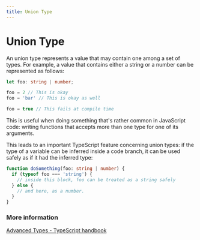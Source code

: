 ```yaml
---
title: Union Type
---
```


# Union Type

An union type represents a value that may contain one among a set of types. For example, a value that contains either a string or a number can be represented as follows:

```typescript
let foo: string | number;

foo = 2 // This is okay
foo = 'bar' // This is okay as well

foo = true // This fails at compile time
```

This is useful when doing something that's rather common in JavaScript code: writing functions that accepts more than one type for one of its arguments.

This leads to an important TypeScript feature concerning union types: if the type of a variable can be inferred inside a code branch, it can be used safely as if it had the inferred type:

```typescript
function doSomething(foo: string | number) {
  if (typeof foo === 'string') {
    // inside this block, foo can be treated as a string safely
  } else {
    // and here, as a number.
  }
}
```

### More information

[Advanced Types - TypeScript handbook](https://www.typescriptlang.org/docs/handbook/advanced-types.html)
